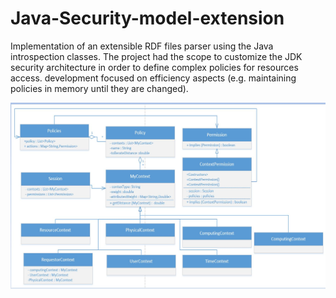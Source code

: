 # Java-Security-model-extension
Implementation of an extensible RDF files parser using the Java introspection classes.
The project had the scope to customize the JDK security architecture in order to define complex policies for resources access.
development focused on efficiency aspects (e.g. maintaining policies in memory until they are changed).


![Cannot visualize the img](./Capture.JPG)
